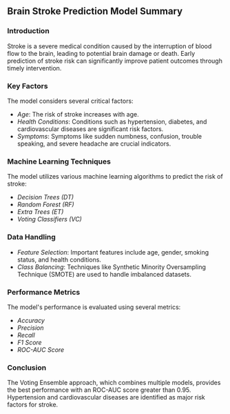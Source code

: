 ## Brain Stroke Prediction Model Summary

### Introduction
Stroke is a severe medical condition caused by the interruption of blood flow to the brain, leading to potential brain damage or death. Early prediction of stroke risk can significantly improve patient outcomes through timely intervention.

### Key Factors
The model considers several critical factors:
- *Age*: The risk of stroke increases with age.
- *Health Conditions*: Conditions such as hypertension, diabetes, and cardiovascular diseases are significant risk factors.
- *Symptoms*: Symptoms like sudden numbness, confusion, trouble speaking, and severe headache are crucial indicators.

### Machine Learning Techniques
The model utilizes various machine learning algorithms to predict the risk of stroke:
- *Decision Trees (DT)*
- *Random Forest (RF)*
- *Extra Trees (ET)*
- *Voting Classifiers (VC)*

### Data Handling
- *Feature Selection*: Important features include age, gender, smoking status, and health conditions.
- *Class Balancing*: Techniques like Synthetic Minority Oversampling Technique (SMOTE) are used to handle imbalanced datasets.

### Performance Metrics
The model's performance is evaluated using several metrics:
- *Accuracy*
- *Precision*
- *Recall*
- *F1 Score*
- *ROC-AUC Score*

### Conclusion
The Voting Ensemble approach, which combines multiple models, provides the best performance with an ROC-AUC score greater than 0.95. Hypertension and cardiovascular diseases are identified as major risk factors for stroke.
